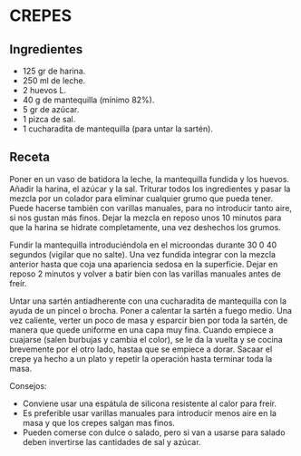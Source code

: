 # CREPES

## Ingredientes

- 125 gr de harina.
- 250 ml de leche.
- 2 huevos L.
- 40 g de mantequilla (mínimo 82%).
- 5 gr de azúcar.
- 1 pizca de sal.
- 1 cucharadita de mantequilla (para untar la sartén).

## Receta

Poner en un vaso de batidora la leche, la mantequilla fundida y los huevos. Añadir la harina, el azúcar y la sal. Triturar todos los ingredientes y pasar la mezcla por un colador para eliminar cualquier grumo que pueda tener. Puede hacerse también con varillas manuales, para no introducir tanto aire, si nos gustan más finos. Dejar la mezcla en reposo unos 10 minutos para que la harina se hidrate completamente, una vez deshechos los grumos.<br>

Fundir la mantequilla introduciéndola en el microondas durante 30 0 40 segundos (vigilar que no salte). Una vez fundida integrar con la mezcla anterior hasta que coja una apariencia sedosa en la superficie. Dejar en reposo 2 minutos y volver a batir bien con las varillas manuales antes de freír. <br>

Untar una sartén antiadherente con una cucharadita de mantequilla con la ayuda de un pincel o brocha. Poner a calentar la sartén a fuego medio. Una vez caliente, verter un poco de masa y esparcir bien por toda la sartén, de manera que quede uniforme en una capa muy fina. Cuando empiece a cuajarse (salen burbujas y cambia el color), se le da la vuelta y se cocina brevemente por el otro lado, hastaa que se empiece a dorar. Sacaar el crepe ya hecho a un plato y repetir la operación hasta terminar toda la masa. <br>

Consejos:
    
- Conviene usar una espátula de silicona resistente al calor para freír.
- Es preferible usar varillas manuales para introducir menos aire en la masa y que los crepes salgan mas finos.
- Pueden comerse con dulce o salado, pero si van a usarse para salado deben invertirse las cantidades de sal y azúcar.
